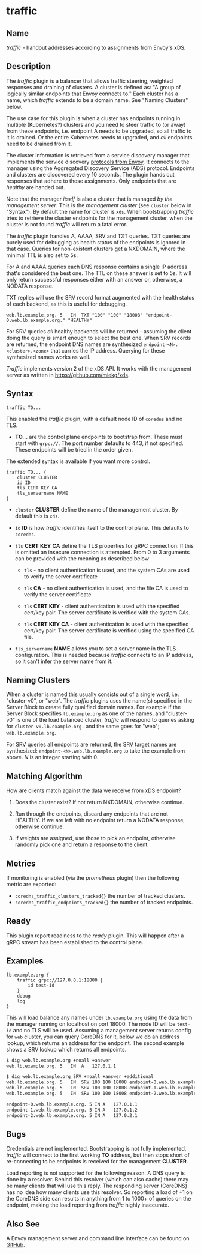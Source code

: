 # traffic

## Name

*traffic* - handout addresses according to assignments from Envoy's xDS.

## Description

The *traffic* plugin is a balancer that allows traffic steering, weighted responses and draining
of clusters. A cluster is defined as: "A group of logically similar endpoints that Envoy
connects to." Each cluster has a name, which *traffic* extends to be a domain name. See "Naming
Clusters" below.

The use case for this plugin is when a cluster has endpoints running in multiple (Kubernetes?)
clusters and you need to steer traffic to (or away) from these endpoints, i.e. endpoint A needs to
be upgraded, so all traffic to it is drained. Or the entire Kubernetes needs to upgraded, and *all*
endpoints need to be drained from it.

The cluster information is retrieved from a service discovery manager that implements the service
discovery [protocols from Envoy](https://www.envoyproxy.io/docs/envoy/latest/api-docs/xds_protocol).
It connects to the manager using the Aggregated Discovery Service (ADS) protocol. Endpoints and
clusters are discovered every 10 seconds. The plugin hands out responses that adhere to these
assignments. Only endpoints that are *healthy* are handed out.

Note that the manager *itself* is also a cluster that is managed *by the management server*. This is
the *management cluster* (see `cluster` below in "Syntax"). By default the name for cluster is `xds`.
When bootstrapping *traffic* tries to retrieve the cluster endpoints for the management cluster,
when the cluster is not found *traffic* will return a fatal error.

The *traffic* plugin handles A, AAAA, SRV and TXT queries. TXT queries are purely used for debugging
as health status of the endpoints is ignored in that case.
Queries for non-existent clusters get a NXDOMAIN, where the minimal TTL is also set to 5s.

For A and AAAA queries each DNS response contains a single IP address that's considered the best
one. The TTL on these answer is set to 5s. It will only return successful responses either with an
answer or, otherwise, a NODATA response.

TXT replies will use the SRV record format augmented with the health status of each backend, as this
is useful for debugging.

~~~
web.lb.example.org.	5	IN	TXT	"100" "100" "18008" "endpoint-0.web.lb.example.org." "HEALTHY"
~~~

For SRV queries *all* healthy backends will be returned - assuming the client doing the query
is smart enough to select the best one. When SRV records are returned, the endpoint DNS names
are synthesized `endpoint-<N>.<cluster>.<zone>` that carries the IP address. Querying for these
synthesized names works as well.

*Traffic* implements version 2 of the xDS API. It works with the management server as written in
<https://github.com/miekg/xds>.

## Syntax

~~~
traffic TO...
~~~

This enabled the *traffic* plugin, with a default node ID of `coredns` and no TLS.

 *  **TO...** are the control plane endpoints to bootstrap from. These must start with `grpc://`. The
    port number defaults to 443, if not specified. These endpoints will be tried in the order given.

The extended syntax is available if you want more control.

~~~
traffic TO... {
    cluster CLUSTER
    id ID
    tls CERT KEY CA
    tls_servername NAME
}
~~~

 *  `cluster` **CLUSTER** define the name of the management cluster. By default this is `xds`.

 *  `id` **ID** is how *traffic* identifies itself to the control plane. This defaults to `coredns`.

 *  `tls` **CERT** **KEY** **CA** define the TLS properties for gRPC connection. If this is omitted
    an insecure connection is attempted. From 0 to 3 arguments can be provided with the meaning as
    described below

     -  `tls` - no client authentication is used, and the system CAs are used to verify the server
        certificate

     -  `tls` **CA** - no client authentication is used, and the file CA is used to verify the
        server certificate

     -  `tls` **CERT** **KEY** - client authentication is used with the specified cert/key pair. The
        server certificate is verified with the system CAs.

     -  `tls` **CERT** **KEY** **CA** - client authentication is used with the specified cert/key
        pair. The server certificate is verified using the specified CA file.

 *  `tls_servername` **NAME** allows you to set a server name in the TLS configuration. This is
    needed because *traffic* connects to an IP address, so it can't infer the server name from it.

## Naming Clusters

When a cluster is named this usually consists out of a single word, i.e. "cluster-v0", or "web".
The *traffic* plugins uses the name(s) specified in the Server Block to create fully qualified
domain names. For example if the Server Block specifies `lb.example.org` as one of the names,
and "cluster-v0" is one of the load balanced cluster, *traffic* will respond to queries asking for
`cluster-v0.lb.example.org.` and the same goes for "web"; `web.lb.example.org`.

For SRV queries all endpoints are returned, the SRV target names are synthesized:
`endpoint-<N>.web.lb.example.org` to take the example from above. *N* is an integer starting with 0.

## Matching Algorithm

How are clients match against the data we receive from xDS endpoint?

1.  Does the cluster exist? If not return NXDOMAIN, otherwise continue.

2.  Run through the endpoints, discard any endpoints that are not HEALTHY. If we are left with no
    endpoint return a NODATA response, otherwise continue.

3.  If weights are assigned, use those to pick an endpoint, otherwise randomly pick one and return a
    response to the client.

## Metrics

If monitoring is enabled (via the *prometheus* plugin) then the following metric are exported:

 *  `coredns_traffic_clusters_tracked{}` the number of tracked clusters.
 *  `coredns_traffic_endpoints_tracked{}` the number of tracked endpoints.

## Ready

This plugin report readiness to the *ready* plugin. This will happen after a gRPC stream has been
established to the control plane.

## Examples

~~~
lb.example.org {
    traffic grpc://127.0.0.1:18000 {
        id test-id
    }
    debug
    log
}
~~~

This will load balance any names under `lb.example.org` using the data from the manager running on
localhost on port 18000. The node ID will be `test-id` and no TLS will be used. Assuming a
management server returns config for `web` cluster, you can query CoreDNS for it, below we do an
address lookup, which returns an address for the endpoint. The second example shows a SRV lookup
which returns all endpoints.

~~~ sh
$ dig web.lb.example.org +noall +answer
web.lb.example.org.	5	IN	A	127.0.1.1

$ dig web.lb.example.org SRV +noall +answer +additional
web.lb.example.org.	5	IN	SRV	100 100 18008 endpoint-0.web.lb.example.org.
web.lb.example.org.	5	IN	SRV	100 100 18008 endpoint-1.web.lb.example.org.
web.lb.example.org.	5	IN	SRV	100 100 18008 endpoint-2.web.lb.example.org.

endpoint-0.web.lb.example.org. 5 IN	A	127.0.1.1
endpoint-1.web.lb.example.org. 5 IN	A	127.0.1.2
endpoint-2.web.lb.example.org. 5 IN	A	127.0.2.1
~~~

## Bugs

Credentials are not implemented. Bootstrapping is not fully implemented, *traffic* will connect to
the first working **TO** address, but then stops short of re-connecting to he endpoints is received
for the management **CLUSTER**.

Load reporting is not supported for the following reason: A DNS query is done by a resolver.
Behind this resolver (which can also cache) there may be many clients that will use this reply. The
responding server (CoreDNS) has no idea how many clients use this resolver. So reporting a load of
+1 on the CoreDNS side can results in anything from 1 to 1000+ of queries on the endpoint, making
the load reporting from *traffic* highly inaccurate.

## Also See

A Envoy management server and command line interface can be found on
[GitHub](https://github.com/miekg/xds).
